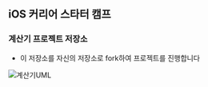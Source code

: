 ## iOS 커리어 스타터 캠프

### 계산기 프로젝트 저장소

- 이 저장소를 자신의 저장소로 fork하여 프로젝트를 진행합니다

![계산기UML](https://user-images.githubusercontent.com/98506825/168634946-0485b9cb-d3ea-4853-a420-1541e276e30e.png)

